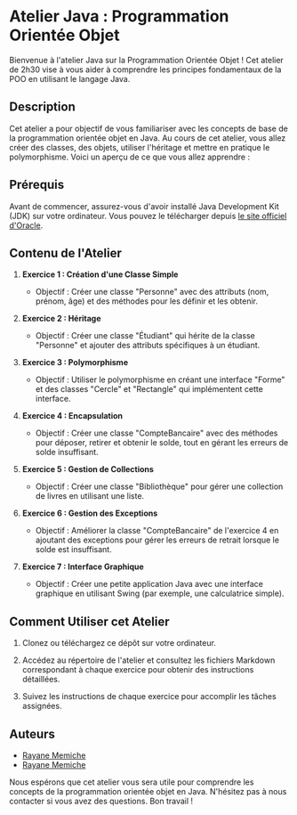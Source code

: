 # Atelier Java : Programmation Orientée Objet

Bienvenue à l'atelier Java sur la Programmation Orientée Objet ! Cet atelier de 2h30 vise à vous aider à comprendre les principes fondamentaux de la POO en utilisant le langage Java.

## Description

Cet atelier a pour objectif de vous familiariser avec les concepts de base de la programmation orientée objet en Java. Au cours de cet atelier, vous allez créer des classes, des objets, utiliser l'héritage et mettre en pratique le polymorphisme. Voici un aperçu de ce que vous allez apprendre :

## Prérequis

Avant de commencer, assurez-vous d'avoir installé Java Development Kit (JDK) sur votre ordinateur. Vous pouvez le télécharger depuis [le site officiel d'Oracle](https://www.oracle.com/java/technologies/javase-downloads.html).

## Contenu de l'Atelier

1. **Exercice 1 : Création d'une Classe Simple**
   - Objectif : Créer une classe "Personne" avec des attributs (nom, prénom, âge) et des méthodes pour les définir et les obtenir.

2. **Exercice 2 : Héritage**
   - Objectif : Créer une classe "Étudiant" qui hérite de la classe "Personne" et ajouter des attributs spécifiques à un étudiant.

3. **Exercice 3 : Polymorphisme**
   - Objectif : Utiliser le polymorphisme en créant une interface "Forme" et des classes "Cercle" et "Rectangle" qui implémentent cette interface.

4. **Exercice 4 : Encapsulation**
   - Objectif : Créer une classe "CompteBancaire" avec des méthodes pour déposer, retirer et obtenir le solde, tout en gérant les erreurs de solde insuffisant.

5. **Exercice 5 : Gestion de Collections**
   - Objectif : Créer une classe "Bibliothèque" pour gérer une collection de livres en utilisant une liste.

6. **Exercice 6 : Gestion des Exceptions**
   - Objectif : Améliorer la classe "CompteBancaire" de l'exercice 4 en ajoutant des exceptions pour gérer les erreurs de retrait lorsque le solde est insuffisant.

7. **Exercice 7 : Interface Graphique**
   - Objectif : Créer une petite application Java avec une interface graphique en utilisant Swing (par exemple, une calculatrice simple).

## Comment Utiliser cet Atelier

1. Clonez ou téléchargez ce dépôt sur votre ordinateur.

2. Accédez au répertoire de l'atelier et consultez les fichiers Markdown correspondant à chaque exercice pour obtenir des instructions détaillées.

3. Suivez les instructions de chaque exercice pour accomplir les tâches assignées.

## Auteurs

- [Rayane Memiche](rayane.memiche@epitech.eu)
- [Rayane Memiche](rayane.memiche@epitech.eu)



Nous espérons que cet atelier vous sera utile pour comprendre les concepts de la programmation orientée objet en Java. N'hésitez pas à nous contacter si vous avez des questions. Bon travail !
